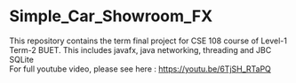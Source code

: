 # Simple_Car_Showroom_FX

This repository contains the term final project for CSE 108 course of Level-1 Term-2 BUET. This includes javafx, java networking, threading and JBC SQLite <br />
For full youtube video, please see here : https://youtu.be/6TjSH_RTaPQ
 
